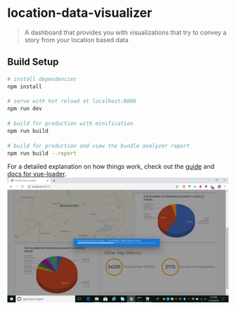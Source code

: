 # location-data-visualizer

> A dashboard that provides you with visualizations that try to convey a story from your location based data

## Build Setup

``` bash
# install dependencies
npm install

# serve with hot reload at localhost:8080
npm run dev

# build for production with minification
npm run build

# build for production and view the bundle analyzer report
npm run build --report
```

For a detailed explanation on how things work, check out the [guide](http://vuejs-templates.github.io/webpack/) and [docs for vue-loader](http://vuejs.github.io/vue-loader).
![alt text](https://github.com/aka434112/Location-Data-Visualizer/raw/master/images/Screenshot%20(121).png)
